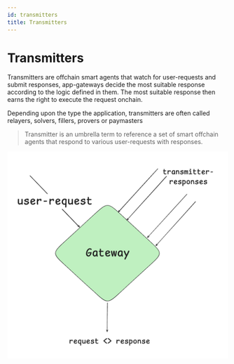 ```yaml
---
id: transmitters
title: Transmitters
---
```


# Transmitters

Transmitters are offchain smart agents that watch for user-requests and submit responses, app-gateways decide the most suitable response according to the logic defined in them. The most suitable response then earns the right to execute the request onchain.

Depending upon the type the application, transmitters are often called relayers, solvers, fillers, provers or paymasters

> Transmitter is an umbrella term to reference a set of smart offchain agents that respond to various user-requests with responses.

![image.png](../static/img/transmitters.png)
